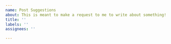 ```yaml
---
name: Post Suggestions
about: This is meant to make a request to me to write about something!
title: ''
labels: ''
assignees: ''

---
```



